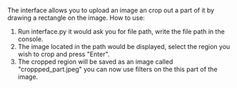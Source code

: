 The interface allows you to upload an image an crop out a part of it by drawing a rectangle on the image.
How to use:
1. Run interface.py it would ask you for file path, write the file path in the console.
2. The image located in the path would be displayed, select the region you wish to crop and press "Enter".
3. The cropped region will be saved as an image called "croppped_part.jpeg" you can now use filters on the this part of the image.